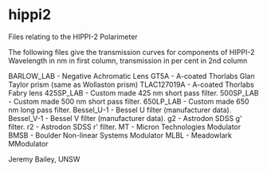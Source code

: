 # hippi2
Files relating to the HIPPI-2 Polarimeter

The following files give the transmission curves for components of HIPPI-2
Wavelength in nm in first column, transmission in per cent in 2nd column

BARLOW_LAB - Negative Achromatic Lens
GT5A - A-coated Thorlabs Glan Taylor prism (same as Wollaston prism)
TLAC127019A - A-coated Thorlabs Fabry lens
425SP_LAB - Custom made 425 nm short pass filter.
500SP_LAB - Custom made 500 nm short pass filter.
650LP_LAB - Custom made 650 nm long pass filter.
Bessel_U-1 - Bessel U filter (manufacturer data).
Bessel_V-1 - Bessel V filter (manufacturer data).
g2 - Astrodon SDSS g' filter.
r2 - Astrodon SDSS r' filter.
MT - Micron Technologies Modulator
BMSB - Boulder Non-linear Systems Modulator
MLBL - Meadowlark MModulator

Jeremy Bailey,  UNSW
